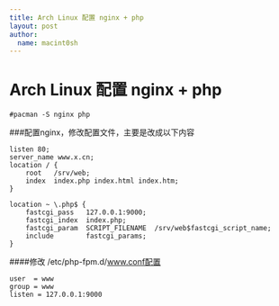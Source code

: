 ```yaml
---
title: Arch Linux 配置 nginx + php
layout: post
author:
  name: macint0sh
---
```

# Arch Linux 配置 nginx + php

	#pacman -S nginx php

###配置nginx，修改配置文件，主要是改成以下内容

	listen 80;
    server_name www.x.cn;
	location / {
        root   /srv/web;
        index  index.php index.html index.htm;
    }

    location ~ \.php$ {
        fastcgi_pass   127.0.0.1:9000;
        fastcgi_index  index.php;
        fastcgi_param  SCRIPT_FILENAME  /srv/web$fastcgi_script_name;
        include        fastcgi_params;
    }

 ####修改 /etc/php-fpm.d/www.conf配置

	user  = www
	group = www
	listen = 127.0.0.1:9000



